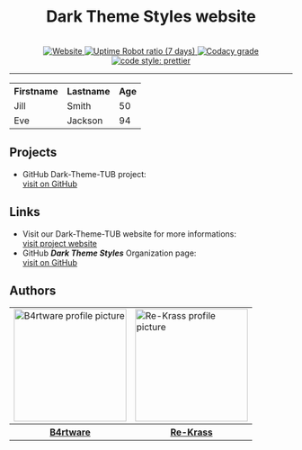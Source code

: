 <h1 align="center">Dark Theme Styles website</h2>
<p align="center">
  <br>
  <!-- Website up status -->
  <a target="_blank" href="https://stats.uptimerobot.com/vjrwEu1r5">
    <img alt="Website" src="https://img.shields.io/website/https/dark-theme-styles.github.io.svg?down_message=offline&style=for-the-badge">
  </a>
  <!-- Website Uptime -->
  <a target="_blank" href="https://stats.uptimerobot.com/vjrwEu1r5">
    <img alt="Uptime Robot ratio (7 days)" src="https://img.shields.io/uptimerobot/ratio/7/m782473917-d08b5a3dd45cf16351586b21.svg?style=for-the-badge">
  </a>
<!-- Vulnerabilities -->
 <!-- <a target="_blank" href="https://dark-theme-styles.github.io/Dark-Theme-TUB/">
    <img alt="Snyk Vulnerabilities for GitHub Repo" src="https://img.shields.io/snyk/vulnerabilities/github/dark-theme-styles/Dark-Theme-TUB.svg?style=for-the-badge">
  </a> -->
  <!-- Code Quality Codacy -->
  <a target="_blank" href="https://www.codacy.com/app/Re-Krass/dark-theme-styles.github.io?utm_source=github.com&amp;utm_medium=referral&amp;utm_content=dark-theme-styles/dark-theme-styles.github.io&amp;utm_campaign=Badge_Grade">
    <img alt="Codacy grade" src="https://img.shields.io/codacy/grade/b7445657a392412a8fd08efefd688cb7.svg?style=for-the-badge">
  </a>
  <!-- Cody Style Prettier -->
<a target="_blank" href="#badge">
    <img alt="code style: prettier" src="https://img.shields.io/badge/code_style-prettier-ff69b4.svg?style=for-the-badge">
</a>
  <br>

  <!-- Version NPM -->
  <!--  <a target="_blank" href="https://github.com/dark-theme-styles/Dark-Theme-TUB">
    <img alt="Uptime Robot ratio (7 days)" src="https://img.shields.io/npm/v/npm.svg?color=informational&style=for-the-badge">
  </a> -->
  <!-- Version VUE -->
 <!-- <a target="_blank" href="https://github.com/dark-theme-styles/Dark-Theme-TUB">
    <img alt="Uptime Robot ratio (7 days)" src="https://img.shields.io/badge/vue-V3.3.5-brightgreen.svg?color=informational&style=for-the-badge">
  </a> -->
</p>

-----

<table style="width:100%">
  <tr>
    <th>Firstname</th>
    <th>Lastname</th> 
    <th>Age</th>
  </tr>
  <tr>
    <td>Jill</td>
    <td>Smith</td> 
    <td>50</td>
  </tr>
  <tr>
    <td>Eve</td>
    <td>Jackson</td> 
    <td>94</td>
  </tr>
</table>

## Projects
- GitHub Dark-Theme-TUB project: <br>
[visit on GitHub](https://github.com/dark-theme-styles/Dark-Theme-TUB) 

## Links
- Visit our Dark-Theme-TUB website for more informations: <br>
[visit project website](https://dark-theme-styles.github.io/Dark-Theme-TUB) <br>
- GitHub _**Dark Theme Styles**_ Organization page: <br>
[visit on GitHub](https://github.com/dark-theme-styles) 

## Authors 
<div align="center">
<table style="width:100%">
  <tr>
    <td>
      <a target="_blank" href="https://github.com/B4rtware">
        <img src="https://avatars1.githubusercontent.com/u/34386047" width="200" alt="B4rtware profile picture" target="_blank">
      </a>
    </td>
    <td>
      <a target="_blank" href="https://github.com/Re-Krass">
        <img src="https://avatars1.githubusercontent.com/u/38668040" width="200" alt="Re-Krass profile picture" target="_blank"> 
      </a>
    </td>
  </tr>
    <tr>
    <th>
      <a target="_blank" href="https://github.com/B4rtware">B4rtware</a>
    </th>
    <th>
      <a target="_blank" href="https://github.com/Re-Krass">Re-Krass</a>
    </th>
  </tr>
</table>
</div>

